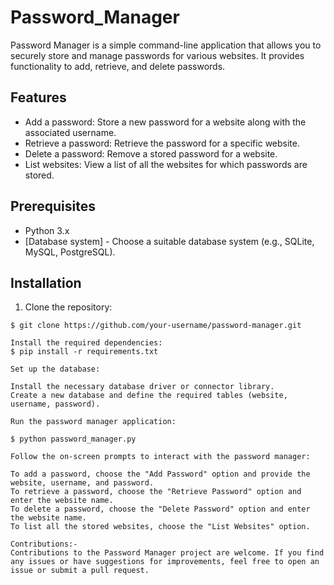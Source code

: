# Password_Manager

Password Manager is a simple command-line application that allows you to securely store and manage passwords for various websites. It provides functionality to add, retrieve, and delete passwords.

## Features

- Add a password: Store a new password for a website along with the associated username.
- Retrieve a password: Retrieve the password for a specific website.
- Delete a password: Remove a stored password for a website.
- List websites: View a list of all the websites for which passwords are stored.

## Prerequisites

- Python 3.x
- [Database system] - Choose a suitable database system (e.g., SQLite, MySQL, PostgreSQL).

## Installation

1. Clone the repository:

```shell
$ git clone https://github.com/your-username/password-manager.git

Install the required dependencies:
$ pip install -r requirements.txt

Set up the database:

Install the necessary database driver or connector library.
Create a new database and define the required tables (website, username, password).

Run the password manager application:

$ python password_manager.py

Follow the on-screen prompts to interact with the password manager:

To add a password, choose the "Add Password" option and provide the website, username, and password.
To retrieve a password, choose the "Retrieve Password" option and enter the website name.
To delete a password, choose the "Delete Password" option and enter the website name.
To list all the stored websites, choose the "List Websites" option.

Contributions:-
Contributions to the Password Manager project are welcome. If you find any issues or have suggestions for improvements, feel free to open an issue or submit a pull request.
